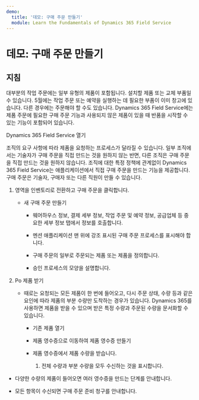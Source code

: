 ```yaml
---
demo:
  title: '데모: 구매 주문 만들기'
  module: Learn the Fundamentals of Dynamics 365 Field Service
---
```


# 데모: 구매 주문 만들기

## 지침

대부분의 작업 주문에는 일부 유형의 제품이 포함됩니다. 설치할 제품 또는 교체 부품일 수 있습니다. 5월에는 작업 주문 또는 예약을 실행하는 데 필요한 부품이 이미 창고에 있습니다. 다른 경우에는 주문해야 할 수도 있습니다. Dynamics 365 Field Service에는 제품 주문에 필요한 구매 주문 기능과 사용되지 않은 제품이 있을 때 반품을 시작할 수 있는 기능이 포함되어 있습니다. 

 

Dynamics 365 Field Service 열기 

 

조직의 요구 사항에 따라 제품을 요청하는 프로세스가 달라질 수 있습니다. 일부 조직에서는 기술자가 구매 주문을 직접 만드는 것을 원하지 않는 반면, 다른 조직은 구매 주문을 직접 만드는 것을 원하지 않습니다. 조직에 대한 특정 정책에 관계없이 Dynamics 365 Field Service는 애플리케이션에서 직접 구매 주문을 만드는 기능을 제공합니다. 구매 주문은 기술자, 구매자 또는 다른 직원이 만들 수 있습니다. 

1. 영역을 인벤토리로 전환하고 구매 주문을 클릭합니다.

    - 새 구매 주문 만들기

        - 웨어하우스 정보, 결제 세부 정보, 작업 주문 및 예약 정보, 공급업체 등 중요한 세부 정보 탭에서 정보를 호출합니다. 

        - 멘션 애플리케이션 맨 위에 강조 표시된 구매 주문 프로세스를 표시해야 합니다. 

        - 구매 주문의 일부로 주문되는 제품 또는 제품을 정의합니다. 

        - 승인 프로세스의 모양을 설명합니다.

2. Po 제품 받기

    - 때로는 요청되는 모든 제품이 한 번에 들어오고, 다시 주문 상태, 수량 등과 같은 요인에 따라 제품의 부분 수량만 도착하는 경우가 있습니다. Dynamics 365를 사용하면 제품을 받을 수 있으며 받은 특정 수량과 주문된 수량을 문서화할 수 있습니다. 

        - 기존 제품 열기

        - 제품 영수증으로 이동하여 제품 영수증 만들기

        - 제품 영수증에서 제품 수량을 받습니다. 

            1. 전체 수량과 부분 수량을 모두 수신하는 것을 표시합니다. 

- 다양한 수량의 제품이 들어오면 여러 영수증을 만드는 단계를 안내합니다. 

- 모든 항목이 수신되면 구매 주문 준비 청구를 안내합니다. 
